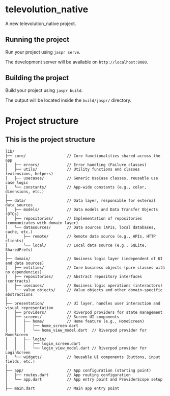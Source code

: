 # televolution_native

A new televolution_native project.

## Running the project

Run your project using `jaspr serve`.

The development server will be available on `http://localhost:8080`.

## Building the project

Build your project using `jaspr build`.

The output will be located inside the `build/jaspr/` directory.

# Project structure
## This is the project structure

```
lib/
├── core/                  // Core functionalities shared across the app
│   ├── errors/            // Error handling (Failure classes)
│   ├── utils/             // Utility functions and classes (extensions, helpers)
│   ├── usecases/          // Generic UseCase classes, reusable use case logic
│   └── constants/         // App-wide constants (e.g., color, dimensions, etc.)
│
├── data/                  // Data layer, responsible for external data sources
│   ├── models/            // Data models and Data Transfer Objects (DTOs)
│   ├── repositories/      // Implementation of repositories (communicates with domain layer)
│   └── datasources/       // Data sources (APIs, local databases, cache, etc.)
│       ├── remote/        // Remote data source (e.g., APIs, HTTP clients)
│       └── local/         // Local data source (e.g., SQLite, SharedPrefs)
│
├── domain/                // Business logic layer (independent of UI and data sources)
│   ├── entities/          // Core business objects (pure classes with no dependencies)
│   ├── repositories/      // Abstract repository interfaces (contracts)
│   ├── usecases/          // Business logic operations (interactors)
│   └── value_objects/     // Value objects and other domain-specific abstractions
│
├── presentation/          // UI layer, handles user interaction and visual representation
│   ├── providers/         // Riverpod providers for state management
│   ├── screens/           // Screen UI components
│   │   ├── home/          // Home feature (e.g., HomeScreen)
│   │   │   ├── home_screen.dart
│   │   │   └── home_view_model.dart  // Riverpod provider for HomeScreen
│   │   ├── login/
│   │   │   ├── login_screen.dart
│   │   │   └── login_view_model.dart // Riverpod provider for LoginScreen
│   └── widgets/           // Reusable UI components (buttons, input fields, etc.)
│
├── app/                   // App configuration (starting point)
│   ├── routes.dart        // App routing configuration
│   └── app.dart           // App entry point and ProviderScope setup
│
├── main.dart              // Main app entry point
```